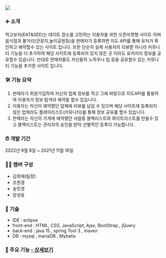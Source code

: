 
<img src="https://capsule-render.vercel.app/api?type=waving&color=auto&height=200&section=header&text=먹고보자&fontSize=90" />


### ✈️ 소개
먹고보자(EAT&SEE)는 데이트 장소를 고민하는 이용자를 위한 오픈마켓형 사이트 이며
음식점과 볼거리(관광지,놀이공원등)을 판매자가 등록하면 지도 API를 통해 유저가 확인하고 예약할수 있는 사이트 입니다.
또한 단순히 실제 사용자의 리뷰뿐 아니라 커뮤니티 기능을 더 추가하여 해당 사이트에 등록되어 있지 않은 곳 이라도 유저끼리 정보를 공유할수 있습니다.
반대로 판매자들도 자신들의 노하우나 팁 등을 공유할수 있는 커뮤니티 기능을 추가한 사이트 입니다.

    
### 🛠 기능 요약
1. 판매자가 회원가입하여 자신의 업체 정보를 적고 그에 바탕으로 지도API를 활용하여 이용자가 정보 탐색과 예약을 할수 있습니다.
2. 이용자는 자신이 예약했던 업체에 리뷰를 남길 수 있으며 해당 사이트에 등록되지 않은 업체라도 플레이리스트(커뮤니티)를 통해 정보 공유를 할수 있습니다.
3. 판매자는 자신의 가게에 예약했던 사람중 블랙리스트와 화이트리스트를 만들수 있고 블랙리스트는 관리자의 승인을 받아 선별적인 등록이 가능합니다.

### ⏰ 개발 기간
2022년 9월 8일 ~ 2021년 11월 16일  

### 👩‍💻 멤버 구성
- 김희재(팀장)
- 조원경
- 송민경
- 양성웅  

### 📌 기술
- IDE : eclipse
- front-end : HTML, CSS, JavaScript, Ajax, BootStrap , jQuery
- back-end : java 15 , spring Tool 3 , maven 
- DB : mysql , mariaDB , Mybatis 


### 📌 주요 기능 [ - 상세보기](https://github.com/dymanic-coke/ec/wiki/%EC%A3%BC%EC%9A%94%EA%B8%B0%EB%8A%A5)
